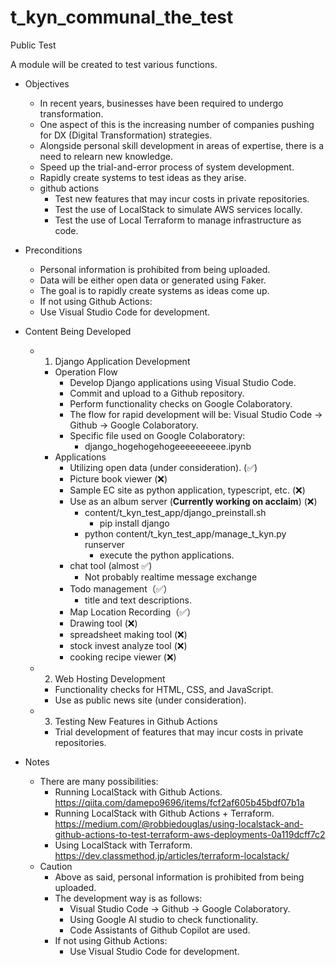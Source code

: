 # t_kyn_communal_the_test
Public Test

A module will be created to test various functions.

* Objectives
  * In recent years, businesses have been required to undergo transformation.
  * One aspect of this is the increasing number of companies pushing for DX (Digital Transformation) strategies.
  * Alongside personal skill development in areas of expertise, there is a need to relearn new knowledge.
  * Speed up the trial-and-error process of system development.
  * Rapidly create systems to test ideas as they arise.
  * github actions
    * Test new features that may incur costs in private repositories.
    * Test the use of LocalStack to simulate AWS services locally.
    * Test the use of Local Terraform to manage infrastructure as code.

* Preconditions
  * Personal information is prohibited from being uploaded.
  * Data will be either open data or generated using Faker.
  * The goal is to rapidly create systems as ideas come up.
  * If not using Github Actions:
  * Use Visual Studio Code for development.

* Content Being Developed
  * 1) Django Application Development
    * Operation Flow
      * Develop Django applications using Visual Studio Code.
      * Commit and upload to a Github repository.
      * Perform functionality checks on Google Colaboratory.
      * The flow for rapid development will be: Visual Studio Code → Github → Google Colaboratory.
      * Specific file used on Google Colaboratory:
        * django_hogehogehogeeeeeeeeee.ipynb
    * Applications
      * Utilizing open data (under consideration). (✅)
      * Picture book viewer (❌)
      * Sample EC site as python application, typescript, etc. (❌)
      * Use as an album server (**Currently working on acclaim**) (❌)
          * content/t_kyn_test_app/django_preinstall.sh
            * pip install django
          * python content/t_kyn_test_app/manage_t_kyn.py runserver
            * execute the python applications.
      * chat tool (almost ✅)
        * Not probably realtime message exchange
      * Todo management（✅）
        * title and text descriptions.
      * Map Location Recording（✅）
      * Drawing tool (❌)
      * spreadsheet making tool (❌)
      * stock invest analyze tool (❌)
      * cooking recipe viewer (❌)

  * 2) Web Hosting Development
    * Functionality checks for HTML, CSS, and JavaScript.
    * Use as public news site (under consideration).

  * 3) Testing New Features in Github Actions
    * Trial development of features that may incur costs in private repositories.

* Notes
  * There are many possibilities:
    * Running LocalStack with Github Actions.
      https://qiita.com/damepo9696/items/fcf2af605b45bdf07b1a
    * Running LocalStack with Github Actions + Terraform.
      https://medium.com/@robbiedouglas/using-localstack-and-github-actions-to-test-terraform-aws-deployments-0a119dcff7c2
    * Using LocalStack with Terraform.
      https://dev.classmethod.jp/articles/terraform-localstack/
  * Caution
    * Above as said, personal information is prohibited from being uploaded.
    * The development way is as follows:
      * Visual Studio Code → Github → Google Colaboratory.
      * Using Google AI studio to check functionality.
      * Code Assistants of Github Copilot are used.
    * If not using Github Actions:
      * Use Visual Studio Code for development.
